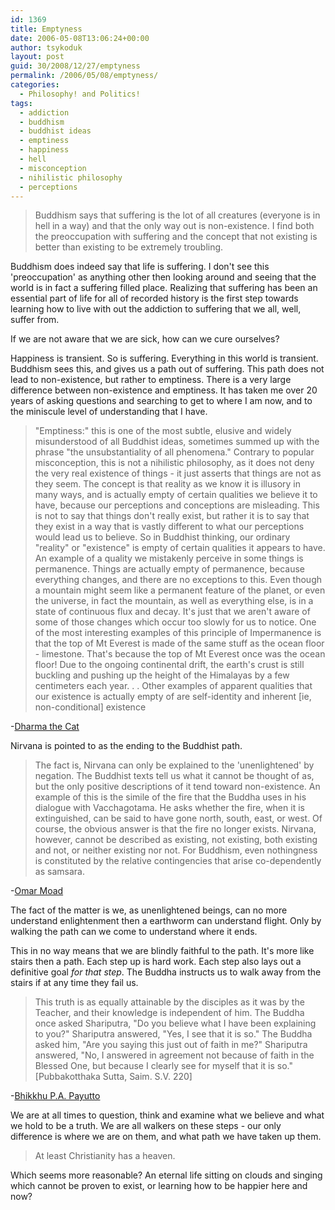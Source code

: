 ```yaml
---
id: 1369
title: Emptyness
date: 2006-05-08T13:06:24+00:00
author: tsykoduk
layout: post
guid: 30/2008/12/27/emptyness
permalink: /2006/05/08/emptyness/
categories:
  - Philosophy! and Politics!
tags:
  - addiction
  - buddhism
  - buddhist ideas
  - emptiness
  - happiness
  - hell
  - misconception
  - nihilistic philosophy
  - perceptions
---
```

<blockquote>Buddhism says that suffering is the lot of all creatures (everyone is in hell in a way) and that the only way out is non-existence. I find both the preoccupation with suffering and the concept that not existing is better than existing to be extremely troubling.</blockquote>

Buddhism does indeed say that life is suffering. I don't see this 'preoccupation' as anything other then looking around and seeing that the world is in fact a suffering filled place. Realizing that suffering has been an essential part of life for all of recorded history is the first step towards learning how to live with out the addiction to suffering that we all, well, suffer from.


If we are not aware that we are sick, how can we cure ourselves?


Happiness is transient. So is suffering. Everything in this world is transient. Buddhism sees this, and gives us a path out of suffering. This path does not lead to non-existence, but rather to emptiness. There is a very large difference between non-existence and emptiness. It has taken me over 20 years of asking questions and searching to get to where I am now, and to the miniscule level of understanding that I have.


<blockquote>"Emptiness:" this is one of the most subtle, elusive and widely misunderstood of all Buddhist ideas, sometimes summed up with the phrase "the unsubstantiality of all phenomena." Contrary to popular misconception, this is not a nihilistic philosophy, as it does not deny the very real existence of things - it just asserts that things are not as they seem. The concept is that reality as we know it is illusory in many ways, and is actually empty of certain qualities we believe it to have, because our perceptions and conceptions are misleading. This is not to say that things don't really exist, but rather it is to say that they exist in a way that is vastly different to what our perceptions would lead us to believe. So in Buddhist thinking, our ordinary "reality" or "existence" is empty of certain qualities it appears to have. An example of a quality we mistakenly perceive in some things is permanence. Things are actually empty of permanence, because everything changes, and there are no exceptions to this. Even though a mountain might seem like a permanent feature of the planet, or even the universe, in fact the mountain, as well as everything else, is in a state of continuous flux and decay. It's just that we aren't aware of some of those changes which occur too slowly for us to notice. One of the most interesting examples of this principle of Impermanence is that the top of Mt Everest is made of the same stuff as the ocean floor - limestone. That's because the top of Mt Everest once was the ocean floor! Due to the ongoing continental drift, the earth's crust is still buckling and pushing up the height of the Himalayas by a few centimeters each year. . . Other examples of apparent qualities that our existence is actually empty of are self-identity and inherent [ie, non-conditional] existence</blockquote>

-<a href="http://www.dharmathecat.com/buddhism.htm">Dharma the Cat</a>


Nirvana is pointed to as the ending to the Buddhist path.


<blockquote>The fact is, Nirvana can only be explained to the 'unenlightened' by negation. The Buddhist texts tell us what it cannot be thought of as, but the only positive descriptions of it tend toward non-existence. An example of this is the simile of the fire that the Buddha uses in his dialogue with Vacchagotama. He asks whether the fire, when it is extinguished, can be said to have gone north, south, east, or west. Of course, the obvious answer is that the fire no longer exists. Nirvana, however, cannot be described as existing, not existing, both existing and not, or neither existing nor not. For Buddhism, even nothingness is constituted by the relative contingencies that arise co-dependently as samsara.</blockquote>

-<a href="http://www.the-philosopher.co.uk/buddhism.htm">Omar Moad</a>


The fact of the matter is we, as unenlightened beings, can no more understand enlightenment then a earthworm can understand flight. Only by walking the path can we come to understand where it ends.


This in no way means that we are blindly faithful to the path. It's more like stairs then a path. Each step up is hard work. Each step also lays out a definitive goal <em>for that step</em>. The Buddha instructs us to walk away from the stairs if at any time they fail us.


<blockquote>This truth is as equally attainable by the disciples as it was by the Teacher, and their knowledge is independent of him. The Buddha once asked Shariputra, "Do you believe what I have been explaining to you?" Shariputra answered, "Yes, I see that it is so." The Buddha asked him, "Are you saying this just out of faith in me?" Shariputra answered, "No, I answered in agreement not because of faith in the Blessed One, but because I clearly see for myself that it is so." [Pubbakotthaka Sutta, Saim. S.V. 220]</blockquote>

-<a href="http://www.buddhistinformation.com/role_of_faith_in_science_and_bud.htm">Bhikkhu P.A. Payutto</a>


We are at all times to question, think and examine what we believe and what we hold to be a truth. We are all walkers on these steps - our only difference is where we are on them, and what path we have taken up them.


<blockquote> At least Christianity has a heaven.</blockquote>

Which seems more reasonable? An eternal life sitting on clouds and singing which cannot be proven to exist, or learning how to be happier here and now?